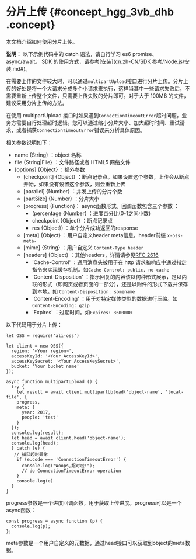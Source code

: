 # 分片上传 {#concept_hgg_3vb_dhb .concept}

本文档介绍如何使用分片上传。

**说明：** 以下示例代码中的 catch 语法，请自行学习 es6 promise、async/await。 SDK 的使用方式，请参考[安装](cn.zh-CN/SDK 参考/Node.js/安装.md#)。

在需要上传的文件较大时，可以通过`multipartUpload`接口进行分片上传。分片上传的好处是将一个大请求分成多个小请求来执行，这样当其中一些请求失败后，不需要重新上传整个文件，只需要上传失败的分片即可。对于大于 100MB 的文件，建议采用分片上传的方法。

在使用 multipartUpload 接口时如果遇到`ConnectionTimeoutError`超时问题，业务方需要自行处理超时逻辑。您可以通过缩小分片大小、加大超时时间、重试请求，或者捕获`ConnectionTimeoutError`错误来分析具体原因。

相关参数说明如下：

-   name \{String\} ：object 名称
-   file \{String|File\} ：文件路径或者 HTML5 网络文件
-   \[options\] \{Object\} ：额外参数
    -   \[checkpoint\] \{Object\} ：断点记录点。如果设置这个参数，上传会从断点开始，如果没有设置这个参数，则会重新上传
    -   \[parallel\] \{Number\} ：并发上传的分片个数
    -   \[partSize\] \{Number\} ：分片大小
    -   \[progress\] \{Function\}： async函数形式。回调函数包含三个参数 ：
        -   \(percentage \{Number\} ：进度百分比\(0-1之间小数\)
        -   checkpoint \{Object\} ：断点记录点
        -   res \{Object\}\) ：单个分片成功返回的response
    -   \[meta\] \{Object\} ：用户自定义header meta信息。header前缀 `x-oss-meta-` 
    -   \[mime\] \{String\} ：用户自定义 `Content-Type header` 
    -   \[headers\] \{Object\} ：其他headers，详情请参见[RFC 2616](http://www.w3.org/Protocols/rfc2616/rfc2616.html) 
        -   'Cache-Control' ：通用消息头被用于在 http 请求和响应中通过指定指令来实现缓存机制。如`Cache-Control: public, no-cache` 
        -   'Content-Disposition' ：指示回复的内容该以何种形式展示，是以内联的形式（即网页或者页面的一部分），还是以附件的形式下载并保存到本地。如 `Content-Disposition: somename` 
        -   'Content-Encoding' ：用于对特定媒体类型的数据进行压缩。如`Content-Encoding: gzip` 
        -   'Expires' ：过期时间。如`Expires: 3600000` 

以下代码用于分片上传：

```language-js
let OSS = require('ali-oss')

let client = new OSS({
  region: '<Your region>',
  accessKeyId: '<Your AccessKeyId>',
  accessKeySecret: '<Your AccessKeySecret>',
  bucket: 'Your bucket name'
});

async function multipartUpload () {
  try {
    let result = await client.multipartUpload('object-name', 'local-file', {
    progress,
	meta: {
	  year: 2017,
	  people: 'test'
	}
  });
  console.log(result);
  let head = await client.head('object-name');
  console.log(head);
  } catch (e) {
   // 捕获超时异常
	if (e.code === 'ConnectionTimeoutError') {
	  console.log("Woops,超时啦!");
	  // do ConnectionTimeoutError operation
	}
    console.log(e)
  }
}

```

progress参数是一个进度回调函数，用于获取上传进度。progress可以是一个async函数：

```language-js
const progress = async function (p) {
  console.log(p);
};

```

meta参数是一个用户自定义的元数据，通过head接口可以获取到object的meta数据。


